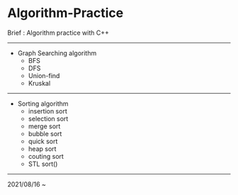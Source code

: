 # Algorithm-Practice
Brief : Algorithm practice with C++
<hr>

* Graph Searching algorithm
  * BFS
  * DFS
  * Union-find
  * Kruskal
<hr>

* Sorting algorithm
  * insertion sort
  * selection sort
  * merge sort
  * bubble sort
  * quick sort
  * heap sort
  * couting sort
  * STL sort()
<hr>
2021/08/16 ~
